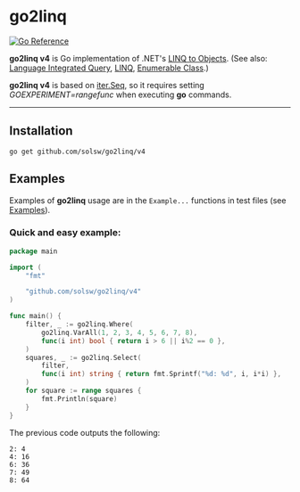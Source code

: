 # go2linq
[![Go Reference](https://pkg.go.dev/badge/github.com/solsw/go2linq.svg)](https://pkg.go.dev/github.com/solsw/go2linq/v3)

**go2linq v4** is Go implementation of .NET's 
[LINQ to Objects](https://learn.microsoft.com/dotnet/csharp/programming-guide/concepts/linq/linq-to-objects).
(See also: [Language Integrated Query](https://en.wikipedia.org/wiki/Language_Integrated_Query),
[LINQ](https://learn.microsoft.com/en-us/dotnet/csharp/programming-guide/concepts/linq/),
[Enumerable Class](https://learn.microsoft.com/dotnet/api/system.linq.enumerable).)

**go2linq v4** is based on [iter.Seq](https://go.dev/wiki/RangefuncExperiment), so it requires setting *GOEXPERIMENT=rangefunc* when executing **go** commands.

---

## Installation

```
go get github.com/solsw/go2linq/v4
```

## Examples

Examples of **go2linq** usage are in the `Example...` functions in test files
(see [Examples](https://pkg.go.dev/github.com/solsw/go2linq/v4#pkg-examples)).

### Quick and easy example:

```go
package main

import (
	"fmt"

	"github.com/solsw/go2linq/v4"
)

func main() {
	filter, _ := go2linq.Where(
		go2linq.VarAll(1, 2, 3, 4, 5, 6, 7, 8),
		func(i int) bool { return i > 6 || i%2 == 0 },
	)
	squares, _ := go2linq.Select(
		filter,
		func(i int) string { return fmt.Sprintf("%d: %d", i, i*i) },
	)
	for square := range squares {
		fmt.Println(square)
	}
}
```

The previous code outputs the following:
```
2: 4
4: 16
6: 36
7: 49
8: 64
```
